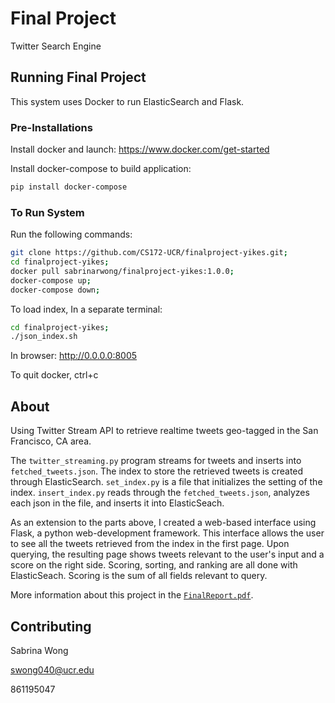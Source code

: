 # Final Project
Twitter Search Engine

## Running Final Project
This system uses Docker to run ElasticSearch and Flask.

### Pre-Installations

Install docker and launch:
<https://www.docker.com/get-started>

Install docker-compose to build application:
```bash
pip install docker-compose
```

### To Run System
Run the following commands:

```bash
git clone https://github.com/CS172-UCR/finalproject-yikes.git;
cd finalproject-yikes;
docker pull sabrinarwong/finalproject-yikes:1.0.0; 
docker-compose up;
docker-compose down;
```
To load index,
In a separate terminal:
```bash
cd finalproject-yikes;
./json_index.sh
```

In browser:
<http://0.0.0.0:8005>

To quit docker, ctrl+c


## About
Using Twitter Stream API to retrieve realtime tweets geo-tagged in the San Francisco, CA area.

The `twitter_streaming.py` program streams for tweets and inserts into `fetched_tweets.json`. The index to store the retrieved tweets is created through ElasticSearch. `set_index.py` is a file that initializes the setting of the index. `insert_index.py` reads through the `fetched_tweets.json`, analyzes each json in the file, and inserts it into ElasticSeach.

As an extension to the parts above, I created a web-based interface using Flask, a python web-development framework. This interface allows the user to see all the tweets retrieved from the index in the first page. Upon querying, the resulting page shows tweets relevant to the user's input and a score on the right side. Scoring, sorting, and ranking are all done with ElasticSeach. Scoring is the sum of all fields relevant to query.

More information about this project in the [`FinalReport.pdf`](https://github.com/sabrinarwong/cs172_TSE/blob/master/CS172_FinalProject.pdf).

## Contributing

Sabrina Wong 

swong040@ucr.edu

861195047

